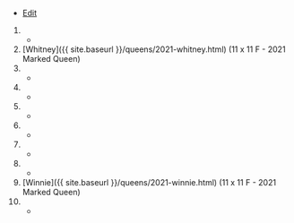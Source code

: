 * [Edit](https://github.com/joejcollins/rhapsody-angel/edit/master/_includes/apiary.md)

1. -
1. [Whitney]({{ site.baseurl }}/queens/2021-whitney.html) (11 x 11 F - 2021 Marked Queen)
1. -
1. -
1. -
1. -
1. -
1. -
1. [Winnie]({{ site.baseurl }}/queens/2021-winnie.html) (11 x 11 F - 2021 Marked Queen)
1. -
